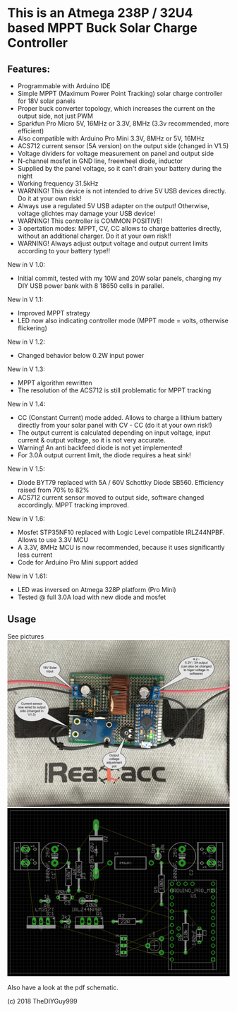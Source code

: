 # This is an Atmega 238P / 32U4 based MPPT Buck Solar Charge Controller
## Features:
- Programmable with Arduino IDE
- Simple MPPT (Maximum Power Point Tracking) solar charge controller for 18V solar panels
- Proper buck converter topology, which increases the current on the output side, not just PWM
- Sparkfun Pro Micro 5V, 16MHz or 3.3V, 8MHz (3.3v recommended, more efficient)
- Also compatible with Arduino Pro Mini 3.3V, 8MHz or 5V, 16MHz
- ACS712 current sensor (5A version) on the output side (changed in V1.5)
- Voltage dividers for voltage measurement on panel and output side
- N-channel mosfet in GND line, freewheel diode, inductor
- Supplied by the panel voltage, so it can't drain your battery during the night
- Working frequency 31.5kHz
- WARNING! This device is not intended to drive 5V USB devices directly. Do it at your own risk!
- Always use a regulated 5V USB adapter on the output! Otherwise, voltage glichtes may damage your USB device!
- WARNING! This controller is COMMON POSITIVE!
- 3 opertation modes: MPPT, CV, CC allows to charge batteries directly, without an additional charger. Do it at your own risk!!
- WARNING! Always adjust output voltage and output current limits according to your battery type!!


New in V 1.0:
- Initial commit, tested with my 10W and 20W solar panels, charging my DIY USB power bank with 8 18650 cells in parallel.

New in V 1.1:
- Improved MPPT strategy
- LED now also indicating controller mode (MPPT mode = volts, otherwise flickering)

New in V 1.2:
- Changed behavior below 0.2W input power

New in V 1.3:
- MPPT algorithm rewritten
- The resolution of the ACS712 is still problematic for MPPT tracking

New in V 1.4:
- CC (Constant Current) mode added. Allows to charge a lithium battery directly from your solar panel with CV - CC (do it at your own risk!)
- The output current is calculated depending on input voltage, input current & output voltage, so it is not very accurate.
- Warning! An anti backfeed diode is not yet implemented!
- For 3.0A output current limit, the diode requires a heat sink!

New in V 1.5:
- Diode BYT79 replaced with 5A / 60V Schottky Diode SB560. Efficiency raised from 70% to 82%
- ACS712 current sensor moved to output side, software changed accordingly. MPPT tracking improved.

New in V 1.6:
- Mosfet STP35NF10 replaced with Logic Level compatible IRLZ44NPBF. Allows to use 3.3V MCU
- A 3.3V, 8MHz MCU is now recommended, because it uses significantly less current
- Code for Arduino Pro Mini support added

New in V 1.61:
- LED was inversed on Atmega 328P platform (Pro Mini)
- Tested @ full 3.0A load with new diode and mosfet

## Usage

See pictures
![](https://github.com/TheDIYGuy999/MPPT_Buck_Converter_ACS712/blob/master/1.jpg)
![](https://github.com/TheDIYGuy999/MPPT_Buck_Converter_ACS712/blob/master/Board.png)

Also have a look at the pdf schematic.

(c) 2018 TheDIYGuy999
